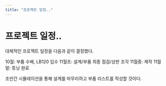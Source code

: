 ```yaml
---
title: "프로젝트 일정.."
---
```

# 프로젝트 일정..

대체적인 프로젝트 일정을 다음과 같이 결정했다.

10월: 부품 수배, LB120 입수
11월초: 설계/부품 최종 점검/상판 조각
11월중: 제작
11월말: 튜닝 완료


조만간 시뮬레이션을 통해 설계를 마무리하고 부품 리스트를 작성할 것이다.


